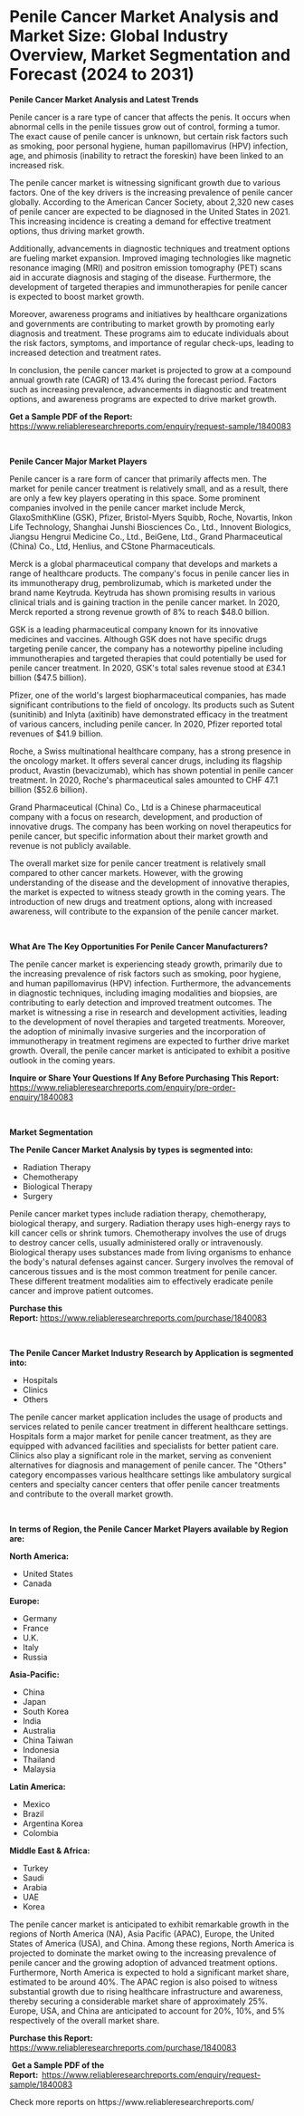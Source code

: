 <p><h1>Penile Cancer Market Analysis and Market Size: Global Industry Overview, Market Segmentation and Forecast (2024 to 2031)</h1></p><p><strong>Penile Cancer Market Analysis and Latest Trends</strong></p>
<p><p>Penile cancer is a rare type of cancer that affects the penis. It occurs when abnormal cells in the penile tissues grow out of control, forming a tumor. The exact cause of penile cancer is unknown, but certain risk factors such as smoking, poor personal hygiene, human papillomavirus (HPV) infection, age, and phimosis (inability to retract the foreskin) have been linked to an increased risk.</p><p>The penile cancer market is witnessing significant growth due to various factors. One of the key drivers is the increasing prevalence of penile cancer globally. According to the American Cancer Society, about 2,320 new cases of penile cancer are expected to be diagnosed in the United States in 2021. This increasing incidence is creating a demand for effective treatment options, thus driving market growth.</p><p>Additionally, advancements in diagnostic techniques and treatment options are fueling market expansion. Improved imaging technologies like magnetic resonance imaging (MRI) and positron emission tomography (PET) scans aid in accurate diagnosis and staging of the disease. Furthermore, the development of targeted therapies and immunotherapies for penile cancer is expected to boost market growth.</p><p>Moreover, awareness programs and initiatives by healthcare organizations and governments are contributing to market growth by promoting early diagnosis and treatment. These programs aim to educate individuals about the risk factors, symptoms, and importance of regular check-ups, leading to increased detection and treatment rates.</p><p>In conclusion, the penile cancer market is projected to grow at a compound annual growth rate (CAGR) of 13.4% during the forecast period. Factors such as increasing prevalence, advancements in diagnostic and treatment options, and awareness programs are expected to drive market growth.</p></p>
<p><strong>Get a Sample PDF of the Report:&nbsp;</strong> <a href="https://www.reliableresearchreports.com/enquiry/request-sample/1840083">https://www.reliableresearchreports.com/enquiry/request-sample/1840083</a></p>
<p>&nbsp;</p>
<p><strong>Penile Cancer Major Market Players</strong></p>
<p><p>Penile cancer is a rare form of cancer that primarily affects men. The market for penile cancer treatment is relatively small, and as a result, there are only a few key players operating in this space. Some prominent companies involved in the penile cancer market include Merck, GlaxoSmithKline (GSK), Pfizer, Bristol-Myers Squibb, Roche, Novartis, Inkon Life Technology, Shanghai Junshi Biosciences Co., Ltd., Innovent Biologics, Jiangsu Hengrui Medicine Co., Ltd., BeiGene, Ltd., Grand Pharmaceutical (China) Co., Ltd, Henlius, and CStone Pharmaceuticals.</p><p>Merck is a global pharmaceutical company that develops and markets a range of healthcare products. The company's focus in penile cancer lies in its immunotherapy drug, pembrolizumab, which is marketed under the brand name Keytruda. Keytruda has shown promising results in various clinical trials and is gaining traction in the penile cancer market. In 2020, Merck reported a strong revenue growth of 8% to reach $48.0 billion.</p><p>GSK is a leading pharmaceutical company known for its innovative medicines and vaccines. Although GSK does not have specific drugs targeting penile cancer, the company has a noteworthy pipeline including immunotherapies and targeted therapies that could potentially be used for penile cancer treatment. In 2020, GSK's total sales revenue stood at £34.1 billion ($47.5 billion).</p><p>Pfizer, one of the world's largest biopharmaceutical companies, has made significant contributions to the field of oncology. Its products such as Sutent (sunitinib) and Inlyta (axitinib) have demonstrated efficacy in the treatment of various cancers, including penile cancer. In 2020, Pfizer reported total revenues of $41.9 billion.</p><p>Roche, a Swiss multinational healthcare company, has a strong presence in the oncology market. It offers several cancer drugs, including its flagship product, Avastin (bevacizumab), which has shown potential in penile cancer treatment. In 2020, Roche's pharmaceutical sales amounted to CHF 47.1 billion ($52.6 billion).</p><p>Grand Pharmaceutical (China) Co., Ltd is a Chinese pharmaceutical company with a focus on research, development, and production of innovative drugs. The company has been working on novel therapeutics for penile cancer, but specific information about their market growth and revenue is not publicly available.</p><p>The overall market size for penile cancer treatment is relatively small compared to other cancer markets. However, with the growing understanding of the disease and the development of innovative therapies, the market is expected to witness steady growth in the coming years. The introduction of new drugs and treatment options, along with increased awareness, will contribute to the expansion of the penile cancer market.</p></p>
<p>&nbsp;</p>
<p><strong>What Are The Key Opportunities For Penile Cancer Manufacturers?</strong></p>
<p><p>The penile cancer market is experiencing steady growth, primarily due to the increasing prevalence of risk factors such as smoking, poor hygiene, and human papillomavirus (HPV) infection. Furthermore, the advancements in diagnostic techniques, including imaging modalities and biopsies, are contributing to early detection and improved treatment outcomes. The market is witnessing a rise in research and development activities, leading to the development of novel therapies and targeted treatments. Moreover, the adoption of minimally invasive surgeries and the incorporation of immunotherapy in treatment regimens are expected to further drive market growth. Overall, the penile cancer market is anticipated to exhibit a positive outlook in the coming years.</p></p>
<p><strong>Inquire or Share Your Questions If Any Before Purchasing This Report:</strong> <a href="https://www.reliableresearchreports.com/enquiry/pre-order-enquiry/1840083">https://www.reliableresearchreports.com/enquiry/pre-order-enquiry/1840083</a></p>
<p>&nbsp;</p>
<p><strong>Market Segmentation</strong></p>
<p><strong>The Penile Cancer Market Analysis by types is segmented into:</strong></p>
<p><ul><li>Radiation Therapy</li><li>Chemotherapy</li><li>Biological Therapy</li><li>Surgery</li></ul></p>
<p><p>Penile cancer market types include radiation therapy, chemotherapy, biological therapy, and surgery. Radiation therapy uses high-energy rays to kill cancer cells or shrink tumors. Chemotherapy involves the use of drugs to destroy cancer cells, usually administered orally or intravenously. Biological therapy uses substances made from living organisms to enhance the body's natural defenses against cancer. Surgery involves the removal of cancerous tissues and is the most common treatment for penile cancer. These different treatment modalities aim to effectively eradicate penile cancer and improve patient outcomes.</p></p>
<p><strong>Purchase this Report:&nbsp;</strong><a href="https://www.reliableresearchreports.com/purchase/1840083">https://www.reliableresearchreports.com/purchase/1840083</a></p>
<p>&nbsp;</p>
<p><strong>The Penile Cancer Market Industry Research by Application is segmented into:</strong></p>
<p><ul><li>Hospitals</li><li>Clinics</li><li>Others</li></ul></p>
<p><p>The penile cancer market application includes the usage of products and services related to penile cancer treatment in different healthcare settings. Hospitals form a major market for penile cancer treatment, as they are equipped with advanced facilities and specialists for better patient care. Clinics also play a significant role in the market, serving as convenient alternatives for diagnosis and management of penile cancer. The "Others" category encompasses various healthcare settings like ambulatory surgical centers and specialty cancer centers that offer penile cancer treatments and contribute to the overall market growth.</p></p>
<p>&nbsp;</p>
<p><strong>In terms of Region, the Penile Cancer Market Players available by Region are:</strong></p>
<p>
    <p> <strong> North America: </strong>
        <ul>
            <li>United States</li>
            <li>Canada</li>
        </ul>
        </p> 
    <p> <strong> Europe: </strong>
        <ul>
            <li>Germany</li>
            <li>France</li>
            <li>U.K.</li>
            <li>Italy</li>
            <li>Russia</li>
        </ul>
        </p> 
    <p> <strong> Asia-Pacific: </strong>
        <ul>
            <li>China</li>
            <li>Japan</li>
            <li>South Korea</li>
            <li>India</li>
            <li>Australia</li>
            <li>China Taiwan</li>
            <li>Indonesia</li>
            <li>Thailand</li>
            <li>Malaysia</li>
        </ul>
        </p> 
    <p> <strong> Latin America: </strong>
        <ul>
            <li>Mexico</li>
            <li>Brazil</li>
            <li>Argentina Korea</li>
            <li>Colombia</li>
        </ul>
        </p> 
    <p> <strong> Middle East & Africa: </strong>
        <ul>
            <li>Turkey</li>
            <li>Saudi</li>
            <li>Arabia</li>
            <li>UAE</li>
            <li>Korea</li>
        </ul>
    </p>
    </p>
<p><p>The penile cancer market is anticipated to exhibit remarkable growth in the regions of North America (NA), Asia Pacific (APAC), Europe, the United States of America (USA), and China. Among these regions, North America is projected to dominate the market owing to the increasing prevalence of penile cancer and the growing adoption of advanced treatment options. Furthermore, North America is expected to hold a significant market share, estimated to be around 40%. The APAC region is also poised to witness substantial growth due to rising healthcare infrastructure and awareness, thereby securing a considerable market share of approximately 25%. Europe, USA, and China are anticipated to account for 20%, 10%, and 5% respectively of the overall market share.</p></p>
<p><strong>Purchase this Report: </strong><a href="https://www.reliableresearchreports.com/purchase/1840083">https://www.reliableresearchreports.com/purchase/1840083</a></p>
<p>&nbsp;<strong>Get a Sample PDF of the Report:&nbsp;&nbsp;</strong><a href="https://www.reliableresearchreports.com/enquiry/request-sample/1840083">https://www.reliableresearchreports.com/enquiry/request-sample/1840083</a></p>
<p><strong></strong></p>
<p>Check more reports on https://www.reliableresearchreports.com/</p>